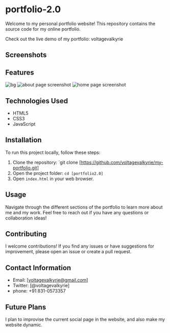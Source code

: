 # portfolio-2.0



Welcome to my personal portfolio website! 
This repository contains the source code for my online portfolio.



Check out the live demo of my portfolio: voltagevalkyrie

## Screenshots

## Features
![bg](https://github.com/voltagevalkyrie/my-portfolio/assets/149293731/8bfb90fc-0126-4b1a-b72c-3e71520c8bac)
![about page screenshot](https://github.com/voltagevalkyrie/my-portfolio/assets/149293731/94883bf6-7ced-498e-bba0-ca868dff0cd8)
![home page screenshot](https://github.com/voltagevalkyrie/my-portfolio/assets/149293731/b01832d8-7e89-4695-b085-897c4870e280)





## Technologies Used

- HTML5
- CSS3
- JavaScript



## Installation

To run this project locally, follow these steps:

1. Clone the repository: `git clone [https://github.com/voltagevalkyrie/my-portfolio.git]
2. Open the project folder: `cd [portfolio2.0]`
3. Open `index.html` in your web browser.

## Usage

Navigate through the different sections of the portfolio to learn more about me and my work. Feel free to reach out if you have any questions or collaboration ideas!

## Contributing

I welcome contributions! If you find any issues or have suggestions for improvement, please open an issue or create a pull request.


## Contact Information

- Email: [voltagevalkyrie@gmail.com]
- Twitter: [@voltagevalkyrie]
- phone: +91  831-0573357




## Future Plans

I plan to improvise the current social page in the website, and also make my website dynamic.




